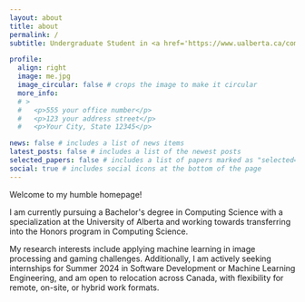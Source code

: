 ```yaml
---
layout: about
title: about
permalink: /
subtitle: Undergraduate Student in <a href='https://www.ualberta.ca/computing-science/about-the-department/index.html'>Department of Computing Science</a> at <a href='https://www.ualberta.ca/index.html'>University of Alberta</a>.

profile:
  align: right
  image: me.jpg
  image_circular: false # crops the image to make it circular
  more_info:
  # >
  #   <p>555 your office number</p>
  #   <p>123 your address street</p>
  #   <p>Your City, State 12345</p>

news: false # includes a list of news items
latest_posts: false # includes a list of the newest posts
selected_papers: false # includes a list of papers marked as "selected={true}"
social: true # includes social icons at the bottom of the page
---
```


Welcome to my humble homepage!

I am currently pursuing a Bachelor's degree in Computing Science with a specialization at the University of Alberta and working towards transferring into the Honors program in Computing Science.

My research interests include applying machine learning in image processing and gaming challenges. Additionally, I am actively seeking internships for Summer 2024 in Software Development or Machine Learning Engineering, and am open to relocation across Canada, with flexibility for remote, on-site, or hybrid work formats.
